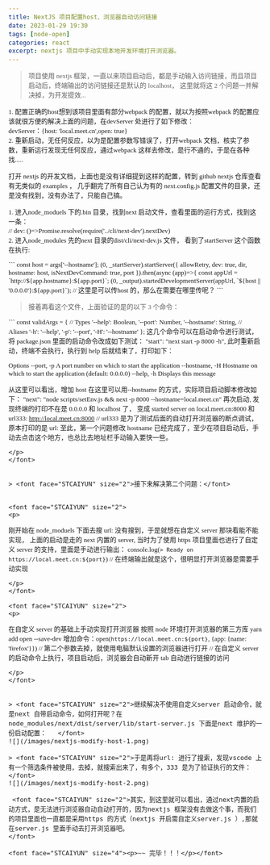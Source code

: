 ```yaml
---
title: NextJS 项目配置host、浏览器自动访问链接
date: 2023-01-29 19:30
tags: [node-open]
categories: react
excerpt: nextjs 项目中手动实现本地开发环境打开浏览器。
---
```


> <font face="STCAIYUN" size="2">项目使用 nextjs 框架，一直以来项目启动后，都是手动输入访问链接，而且项目启动后，终端输出的访问链接还是默认的 localhost， 这里就将这 2 个问题一并解决掉，为开发提效...</font>

<font face="STCAIYUN" size="2">
1. 配置正确的host想到该项目里面有部分webpack 的配置，就以为按照webpack 的配置应该就很方便的解决上面的问题，在devServer 处进行了如下修改：<br/>
  devServer：{host: 'local.meet.cn',open: true}<br/>
2. 重新启动，无任何反应，以为是配置参数写错误了，打开webpack 文档，核实了参数，重新运行发现无任何反应，通过webpack 这样去修改，是行不通的，于是在各种找.....<br/></font>

<font face="STCAIYUN" size="2">打开 nextjs 的开发文档，上面也是没有详细提到这样的配置，转到 github nextjs 仓库查看有无类似的 examples ， 几乎翻完了所有自己认为有的 next.config.js 配置文件的目录，还是没有找到，没有办法了，只能自己搞。</font>

 <font face="STCAIYUN" size="2">
1. 进入node_moduels 下的.bin 目录，找到next 启动文件，查看里面的运行方式，找到这一条：<br/>
// dev: ()=>Promise.resolve(require('../cli/next-dev').nextDev)<br/>
2. 进入node_modules 先的next 目录的dist/cli/next-dev.js 文件， 看到了startServer 这个函数在执行:<br/>
<p>
```
const host = args['--hostname'];
    (0, _startServer).startServer({
        allowRetry,
        dev: true,
        dir,
        hostname: host,
        isNextDevCommand: true,
        port
    }).then(async (app)=>{
        const appUrl = `http://${app.hostname}:${app.port}`;
        (0, _output).startedDevelopmentServer(appUrl, `${host || '0.0.0.0'}:${app.port}`); // 这里是可以传host 的，那么在需要在哪里传呢？
```
</p>
</font>

> <font face="STCAIYUN" size="2">接着再看这个文件，上面验证的是的以下 3 个命令：</font>

<font face="STCAIYUN" size="2">
<p>
 ```
 const validArgs = {
   // Types
   '--help': Boolean,
   '--port': Number,
   '--hostname': String,
   // Aliases
   '-h': '--help',
   '-p': '--port',
   '-H': '--hostname'
  };
   这几个命令可以在启动命令进行测试，将 package.json 里面的启动命令改成如下测试：
   "start": "next start -p 8000 -h",
   此时重新启动，终端不会执行，执行到 help 后就结束了，打印如下：

Options
--port, -p A port number on which to start the application
--hostname, -H Hostname on which to start the application (default: 0.0.0.0)
--help, -h Displays this message

从这里可以看出，增加 host 在这里可以用--hostname 的方式，实际项目启动脚本修改如下：
"next": "node scripts/setEnv.js && next -p 8000 --hostname=local.meet.cn"
再次启动, 发现终端的打印不在是 0.0.0.0 和 localhost 了， 变成 started server on local.meet.cn:8000 和
url333: http://local.meet.cn:8000
// url333 是为了测试后面的自动打开浏览器的断点调试，原本打印的是 url:
至此，第一个问题修改 hostname 已经完成了，至少在项目启动后，手动去点击这个地方，也总比去地址栏手动输入要快一些。

```
</p>
</font>


> <font face="STCAIYUN" size="2">接下来解决第二个问题：</font>


<font face="STCAIYUN" size="2">
<p>
```
 刚开始在 node_moduels 下面去搜 url: 没有搜到，于是就想在自定义 server 那块看能不能实现， 
 上面的启动是走的 next 内置的 server, 当时为了使用 https 项目里面也进行了自定义 server 的支持，里面是手动进行输出：
   console.log(`> Ready on https://local.meet.cn:${port}`) // 在终端输出就是这个，很明显打开浏览器是需要手动实现
```
</p>
</font>

<font face="STCAIYUN" size="2">
<p>
```
 在自定义 server 的基础上手动实现打开浏览器
   按照 node 环境打开浏览器的第三方库 yarn add open --save-dev
   增加命令：open(`https://local.meet.cn:${port}`, {app: {name: 'firefox'}}) // 第二个参数去掉，就使用电脑默认设置的浏览器进行打开
   // 在自定义 server 的启动命令上执行，项目启动后，浏览器会自动新开 tab 自动进行链接的访问

```
</p>
</font>


> <font face="STCAIYUN" size="2">继续解决不使用自定义server 启动命令，就是next 自带启动命令，如何打开呢？在 node_modules/next/dist/server/lib/start-server.js 下面是next 维护的一份启动配置：	</font>
![](/images/nextjs-modify-host-1.png)

> <font face="STCAIYUN" size="2">于是再将url: 进行了搜索，发现vscode 上有一个筛选条件被使用，去掉，就搜索出来了，有多个，333 是为了验证执行的文件：	</font>
![](/images/nextjs-modify-host-2.png)

 <font face="STCAIYUN" size="2">其实，到这里就可以看出，通过next内置的启动方式，是无法进行浏览器自动自动打开的，因为nextjs 框架没有去做这个事，而我们的项目里面也一直都是采用https 的方式（nextjs 开启需自定义server.js ）,那就在server.js 里面手动去打开浏览器吧。	
</font>

<font face="STCAIYUN" size="4"><p>~~ 完毕！！！</p></font>